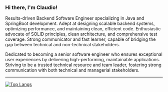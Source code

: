 ### Hi there, I'm Claudio!
  <p>Results-driven Backend Software Engineer specializing in Java and SpringBoot development. Adept at designing scalable backend systems, optimizing performance, and maintaining clean, efficient code. Enthusiastic advocate of SOLID principles, clean architecture, and comprehensive test coverage. Strong communicator and fast learner, capable of bridging the gap between technical and non-technical stakeholders.</p>
<p>Dedicated to becoming a senior software engineer who ensures exceptional user experiences by delivering high-performing, maintainable applications. Striving to be a trusted technical resource and team leader, fostering strong communication with both technical and managerial stakeholders.</p>

---
[![Top Langs](https://github-readme-stats.vercel.app/api/top-langs/?username=claudiodornelles&theme=react&layout=compact)](https://github.com/claudiodornelles)
